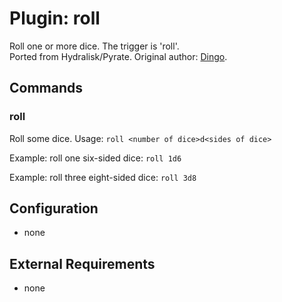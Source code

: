 Plugin: roll
===
Roll one or more dice. The trigger is 'roll'.  
Ported from Hydralisk/Pyrate. Original author: [Dingo](https://matrix.to/#/@dingo:pack.rocks).

## Commands
### roll
Roll some dice.
Usage: `roll <number of dice>d<sides of dice>`  

Example: roll one six-sided dice:
`roll 1d6`

Example: roll three eight-sided dice:
`roll 3d8`

## Configuration
- none

## External Requirements
- none
